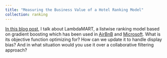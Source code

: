 ```yaml
---
title: "Measuring the Business Value of a Hotel Ranking Model"
collection: ranking
---
```


[In this blog post](https://medium.com/rocket-travel/measuring-the-business-value-of-a-hotel-ranking-model-c4396531b26e), I talk about LambdaMART, a listwise ranking model based on gradient boosting which has been used in [AirBnB](https://arxiv.org/pdf/1810.09591.pdf) and [Microsoft](https://www.microsoft.com/en-us/research/publication/from-ranknet-to-lambdarank-to-lambdamart-an-overview/). What is its objective function optimizing for? How can we update it to handle display bias? And in what situation would you use it over a collaborative filtering approach?